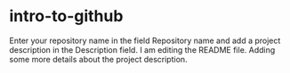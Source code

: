 # intro-to-github
Enter your repository name in the field Repository name and add a project description in the Description field.
I am editing the README file. Adding some more details about the project description.
